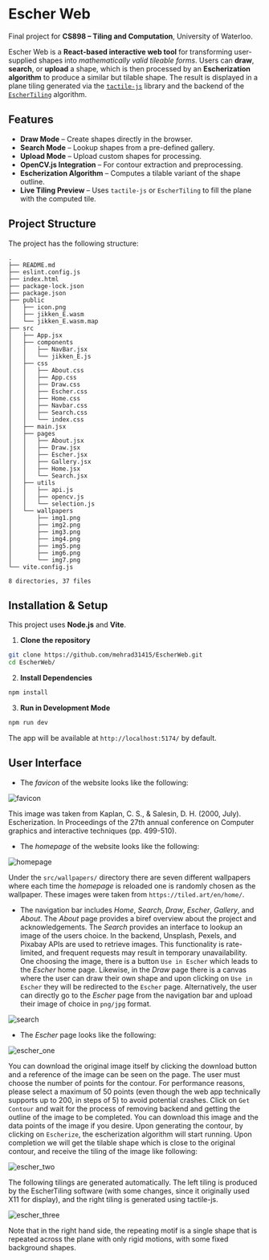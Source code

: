 # Escher Web

Final project for **CS898 – Tiling and Computation**, University of Waterloo.

Escher Web is a **React-based interactive web tool** for transforming user-supplied shapes into *mathematically valid tileable forms*. Users can **draw**, **search**, or **upload** a shape, which is then processed by an **Escherization algorithm** to produce a similar but tilable shape. The result is displayed in a plane tiling generated via the [`tactile-js`](https://github.com/isohedral/tactile-js) library and the backend of the [`EscherTiling`](https://github.com/nagata-yuichi/EscherTiling) algorithm.

## Features
- **Draw Mode** – Create shapes directly in the browser.
- **Search Mode** – Lookup shapes from a pre-defined gallery.
- **Upload Mode** – Upload custom shapes for processing.
- **OpenCV.js Integration** – For contour extraction and preprocessing.
- **Escherization Algorithm** – Computes a tilable variant of the shape outline.
- **Live Tiling Preview** – Uses `tactile-js` or `EscherTiling` to fill the plane with the computed tile.

## Project Structure

The project has the following structure:

```text
.
├── README.md
├── eslint.config.js
├── index.html
├── package-lock.json
├── package.json
├── public
│   ├── icon.png
│   ├── jikken_E.wasm
│   └── jikken_E.wasm.map
├── src
│   ├── App.jsx
│   ├── components
│   │   ├── NavBar.jsx
│   │   └── jikken_E.js
│   ├── css
│   │   ├── About.css
│   │   ├── App.css
│   │   ├── Draw.css
│   │   ├── Escher.css
│   │   ├── Home.css
│   │   ├── Navbar.css
│   │   ├── Search.css
│   │   └── index.css
│   ├── main.jsx
│   ├── pages
│   │   ├── About.jsx
│   │   ├── Draw.jsx
│   │   ├── Escher.jsx
│   │   ├── Gallery.jsx
│   │   ├── Home.jsx
│   │   └── Search.jsx
│   ├── utils
│   │   ├── api.js
│   │   ├── opencv.js
│   │   └── selection.js
│   └── wallpapers
│       ├── img1.png
│       ├── img2.png
│       ├── img3.png
│       ├── img4.png
│       ├── img5.png
│       ├── img6.png
│       └── img7.png
└── vite.config.js

8 directories, 37 files
```

## Installation & Setup
This project uses **Node.js** and **Vite**.

1. **Clone the repository**

```bash
git clone https://github.com/mehrad31415/EscherWeb.git
cd EscherWeb/
```

2. **Install Dependencies**

```bash
npm install
```

3. **Run in Development Mode**

```bash
npm run dev
```

The app will be available at `http://localhost:5174/` by default.

## User Interface

- The _favicon_ of the website looks like the following:

![favicon](public/icon.png)

This image was taken from Kaplan, C. S., & Salesin, D. H. (2000, July). Escherization. In Proceedings of the 27th annual conference on Computer graphics and interactive techniques (pp. 499-510).

- The _homepage_ of the website looks like the following:

![homepage](public/homepage.png)

Under the `src/wallpapers/` directory there are seven different wallpapers where each time the _homepage_ is reloaded one is randomly chosen as the wallpaper. These images were taken from `https://tiled.art/en/home/`.

- The navigation bar includes _Home_, _Search_, _Draw_, _Escher_, _Gallery_, and _About_. The _About_ page provides a biref overview about the project and acknowledgements. The _Search_ provides an interface to lookup an image of the users choice. In the backend, Unsplash, Pexels, and Pixabay APIs are used to retrieve images. This functionality is rate-limited, and frequent requests may result in temporary unavailability. One choosing the image, there is a button `Use in Escher` which leads to the _Escher_ home page. Likewise, in the _Draw_ page there is a canvas where the user can draw their own shape and upon clicking on `Use in Escher` they will be redirected to the `Escher` page. Alternatively, the user can directly go to the _Escher_ page from the navigation bar and upload their image of choice in `png/jpg` format.

![search](public/search.png)

- The _Escher_ page looks like the following:

![escher_one](public/esch1.png)

You can download the original image itself by clicking the download button and a reference of the image can be seen on the page. The user must choose the number of points for the contour. For performance reasons, please select a maximum of 50 points (even though the web app technically supports up to 200, in steps of 5) to avoid potential crashes. Click on `Get Contour` and wait for the process of removing backend and getting the outline of the image to be completed. You can download this image and the data points of the image if you desire. Upon generating the contour, by clicking on `Escherize`, the escherization algorithm will start running. Upon completion we will get the tilable shape which is close to the original contour, and receive the tiling of the image like following:

![escher_two](public/esch2.png)

The following tilings are generated automatically. The left tiling is produced by the EscherTiling software (with some changes, since it originally used X11 for display), and the right tiling is generated using tactile-js.

![escher_three](public/esch3.png)

Note that in the right hand side, the repeating motif is a single shape that is repeated across the plane with only rigid motions, with some fixed background shapes.